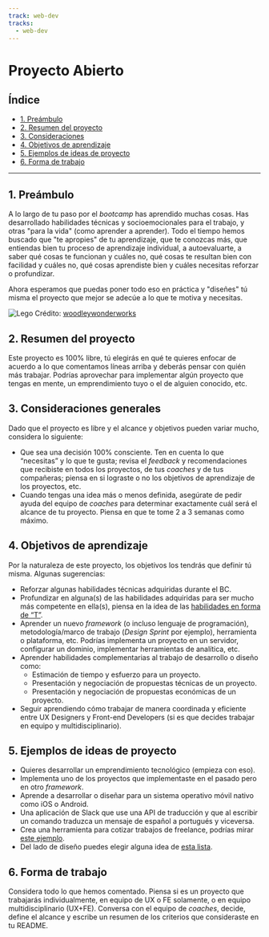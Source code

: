 ```yaml
---
track: web-dev
tracks:
  - web-dev
---
```


# Proyecto Abierto

## Índice

- [1. Preámbulo](#1-preambulo)
- [2. Resumen del proyecto](#2-resumen-del-proyecto)
- [3. Consideraciones](#3-consideraciones-generales)
- [4. Objetivos de aprendizaje](#4-objetivos-de-aprendizaje)
- [5. Ejemplos de ideas de proyecto](#5-ejemplos-de-ideas-de-proyecto)
- [6. Forma de trabajo](#6-forma-de-trabajo)

---

## 1. Preámbulo

A lo largo de tu paso por el _bootcamp_ has aprendido muchas cosas. Has
desarrollado habilidades técnicas y socioemocionales para el trabajo, y otras
"para la vida" (como aprender a aprender). Todo el tiempo hemos buscado que "te
apropies" de tu aprendizaje, que te conozcas más, que entiendas bien tu proceso
de aprendizaje individual, a autoevaluarte, a saber qué cosas te funcionan y
cuáles no, qué cosas te resultan bien con facilidad y cuáles no, qué cosas
aprendiste bien y cuáles necesitas reforzar o profundizar.

Ahora esperamos que puedas poner todo eso en práctica y "diseñes" tú misma el
proyecto que mejor se adecúe a lo que te motiva y necesitas.

![Lego](https://live.staticflickr.com/2108/2472230611_e59c286108_h.jpg)
Crédito: [woodleywonderworks](https://www.flickr.com/photos/wwworks/2472230611/in/photolist-4LsQ2H-rGkwnS-Kf7AzS-4Lx3WJ-8ZwnR1-pHSbu-Kf7Bd5-a3ngbG-29NU47D-86tWQ3-aihcjA-naP1D8-2hbMECL-oaoiS4-2biZ3s-oS52xG-2b9qkpw-4uQ5oT-fA4fPg-aihcmA-aihchd-Kf7yw3-aBeEat-aihcq5-aihco3-aihcsj-ebEMbb-dgbCY6-6TkVB2-7r5Hbi-9bcVBQ-bxbjA5-bdf1L6-4fiwA7-rpJujx-niiXZD-7jvKd7-PB3KH3-4Kumjr-7J6HQf-Qd3ewF-8zDHoq-rpC2bN-LiR9Xf-tUBkH-fHA82y-6wGs7X-SdLzff-5aymcB-m4kDzY)

## 2. Resumen del proyecto

Este proyecto es 100% libre, tú elegirás en qué te quieres enfocar de acuerdo a
lo que comentamos líneas arriba y deberás pensar con quién más trabajar. Podrías
aprovechar para implementar algún proyecto que tengas en mente, un
emprendimiento tuyo o el de alguien conocido, etc.

## 3. Consideraciones generales

Dado que el proyecto es libre y el alcance y objetivos pueden variar mucho,
considera lo siguiente:

- Que sea una decisión 100% consciente. Ten en cuenta lo que “necesitas” y lo
  que te gusta; revisa el _feedback_ y recomendaciones que recibiste en todos
  los proyectos, de tus _coaches_ y de tus compañeras; piensa en si lograste o
  no los objetivos de aprendizaje de los proyectos, etc.
- Cuando tengas una idea más o menos definida, asegúrate de pedir ayuda del
  equipo de _coaches_ para determinar exactamente cuál será el alcance de tu
  proyecto. Piensa en que te tome 2 a 3 semanas como máximo.

## 4. Objetivos de aprendizaje

Por la naturaleza de este proyecto, los objetivos los tendrás que definir tú
misma. Algunas sugerencias:

- Reforzar algunas habilidades técnicas adquiridas durante el BC.
- Profundizar en alguna(s) de las habilidades adquiridas para ser mucho más
  competente en ella(s), piensa en la idea de las [habilidades en forma de “T”](https://www.google.com/search?q=habilidades+en+forma+de+t).
- Aprender un nuevo _framework_ (o incluso lenguaje de programación),
  metodología/marco de trabajo (_Design Sprint_ por ejemplo), herramienta o
  plataforma, etc. Podrías implementa un proyecto en un servidor, configurar un
  dominio, implementar herramientas de analítica, etc.
- Aprender habilidades complementarias al trabajo de desarrollo o diseño como:
  * Estimación de tiempo y esfuerzo para un proyecto.
  * Presentación y negociación de propuestas técnicas de un proyecto.
  * Presentación y negociación de propuestas económicas de un proyecto.
- Seguir aprendiendo cómo trabajar de manera coordinada y eficiente entre UX
  Designers  y Front-end Developers (si es que decides trabajar en equipo y
  multidisciplinario).

## 5. Ejemplos de ideas de proyecto

- Quieres desarrollar un emprendimiento tecnológico (empieza con eso).
- Implementa uno de los proyectos que implementaste en el pasado pero en otro
  _framework_.
- Aprende a desarrollar o diseñar para un sistema operativo móvil nativo como
  iOS o Android.
- Una aplicación de Slack que use una API de traducción y que al escribir un
  comando traduzca un mensaje de español a portugués y viceversa.
- Crea una herramienta para cotizar trabajos de freelance, podrías mirar
  [este ejemplo](https://uxrecipe.github.io/).
- Del lado de diseño puedes elegir alguna idea de [esta lista](https://docs.google.com/document/d/1kx5FWjBnSWzwkv8ZDQzFPSFfDtaiEl270YipSFeYEjk/edit#heading=h.xkxg6jk8wx8d).

## 6. Forma de trabajo

Considera todo lo que hemos comentado. Piensa si es un proyecto que trabajarás
individualmente, en equipo de UX o FE solamente, o en equipo multidisciplinario
(UX+FE). Conversa con el equipo de _coaches_, decide, define el alcance y
escribe un resumen de los criterios que consideraste en tu README.
